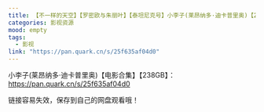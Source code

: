 ```yaml
---
title: 【不一样的天空】【罗密欧与朱丽叶】【泰坦尼克号】小李子(莱昂纳多·迪卡普里奥)【24部经典电影合集】【238GB】
categories: 影视资源
mood: empty
tags:
  - 影视
link: "https://pan.quark.cn/s/25f635af04d0"
---
```





小李子(莱昂纳多·迪卡普里奥)【电影合集】【238GB】：https://pan.quark.cn/s/25f635af04d0




链接容易失效，保存到自己的网盘观看哦！